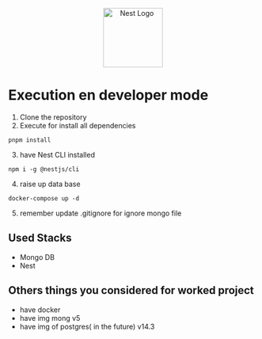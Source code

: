 <p align="center">
  <a href="http://nestjs.com/" target="blank"><img src="https://nestjs.com/img/logo-small.svg" width="120" alt="Nest Logo" /></a>
</p>

# Execution en developer mode

1. Clone the repository
2. Execute for install all dependencies
```
pnpm install
```
3. have Nest CLI installed
```
npm i -g @nestjs/cli
```
4. raise up data base
```
docker-compose up -d
```

5. remember update .gitignore for ignore mongo file

## Used Stacks
* Mongo DB
* Nest

## Others things you considered for worked project

* have docker
* have img mong v5
* have img of postgres( in the future) v14.3
